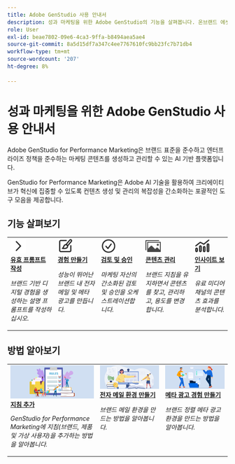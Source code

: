 ```yaml
---
title: Adobe GenStudio 사용 안내서
description: 성과 마케팅을 위한 Adobe GenStudio의 기능을 살펴봅니다. 온브랜드 에셋을 만들고, 변형을 생성하고, 경험을 최적화하는 방법을 알아봅니다.
role: User
exl-id: beae7802-09e6-4ca3-9ffa-b8494aea5ae4
source-git-commit: 8a5d15df7a347c4ee7767610fc9bb23fc7b71db4
workflow-type: tm+mt
source-wordcount: '207'
ht-degree: 8%

---
```


# 성과 마케팅을 위한 Adobe GenStudio 사용 안내서

Adobe GenStudio for Performance Marketing은 브랜드 표준을 준수하고 엔터프라이즈 정책을 준수하는 마케팅 콘텐츠를 생성하고 관리할 수 있는 AI 기반 플랫폼입니다.

GenStudio for Performance Marketing은 Adobe AI 기술을 활용하여 크리에이티브가 혁신에 집중할 수 있도록 컨텐츠 생성 및 관리의 복잡성을 간소화하는 포괄적인 도구 모음을 제공합니다.

## 기능 살펴보기

<table style="table-layout:fixed">
<tr style="border: 0;">
   <td valign="top">
      <a href="../user-guide/effective-prompts.md">
      <img alt="오른쪽 V자" src="../assets/icons/icon-chevronRight.svg" width="35">
      </a>
      <div>
         <a href="../user-guide/effective-prompts.md">
         <strong>유효 프롬프트 작성</strong>
         </a>
      </div>
      <p>
         <em>브랜드 기반 디지털 경험을 생성하는 설명 프롬프트를 작성하십시오.</em>
      </p>
   </td>
   <td valign="top">
      <a href="../user-guide/create/overview.md">
      <img alt="페인트 브러쉬" src="../assets/icons/icon-create.svg" width="35">
      </a>
      <div>
         <a href="../user-guide/create/overview.md">
         <strong>경험 만들기</strong>
         </a>
      </div>
      <p>
         <em>성능이 뛰어난 브랜드 내 전자 메일 및 메타 광고를 만듭니다.</em>
      </p>
   </td>
   <td valign="top">
      <a href="../user-guide/approvals/overview.md">
      <img alt="확인 표시" src="../assets/icons/icon-checkmarkCircle.svg" width="35">
      </a>
      <div>
         <a href="../user-guide/approvals/overview.md">
         <strong>검토 및 승인</strong>
         </a>
      </div>
      <p>
         <em>마케팅 자산의 간소화된 검토 및 승인을 오케스트레이션합니다.</em>
      </p>
   </td>
   <td valign="top">
      <a href="../user-guide/content/overview.md">
      <img alt="격자" src="../assets/icons/icon-images.svg" width="35">
      </a>
      <div>
         <a href="../user-guide/content/overview.md">
         <strong>콘텐츠 관리</strong>
         </a>
      </div>
      <p>
         <em>브랜드 지침을 유지하면서 콘텐츠를 찾고, 관리하고, 용도를 변경합니다.</em>
      </p>
   </td>
   <td valign="top">
      <a href="../user-guide/insights/overview.md">
      <img alt="차트" src="../assets/icons/icon-dataAnalytics.svg" width="35">
      </a>
      <div>
         <a href="../user-guide/insights/overview.md">
         <strong>인사이트 보기</strong>
         </a>
      </div>
      <p>
         <em>유료 미디어 채널의 콘텐츠 효과를 분석합니다.</em>
      </p>
   </td>
</tr>
</table>

## 방법 알아보기

<table style="table-layout:fixed">
<td valign="top">
   <div>
      <a href="/help/user-guide/guidelines/add-guidelines.md">
      <img alt="지침 추가" src="../assets/card-guidelines.png">
      <strong>지침 추가</strong>
      </a>
   </div>
   <p>
      <em>GenStudio for Performance Marketing에 지침(브랜드, 제품 및 가상 사용자)을 추가하는 방법을 알아봅니다.</em>
   </p>
</td>
<td valign="top">
   <div>
      <a href="/help/user-guide/create/create-email-experience.md">
      <img alt="아이디어, 책, 연필, 컴퓨터" src="../assets/card-create-assets.png">
      <strong>전자 메일 환경 만들기</strong>
      </a>
   </div>
   <p>
      <em>브랜드 메일 환경을 만드는 방법을 알아봅니다.</em>
   </p>
</td>
<td valign="top">
   <div>
      <a href="/help/user-guide/create/create-meta-ad.md">
      <img alt="파일을 폴더로 이동하는 사람" src="../assets/card-manage-content.png">
      <strong>메타 광고 경험 만들기</strong>
      </a>
   </div>
   <p>
      <em>브랜드 정렬 메타 광고 환경을 만드는 방법을 알아봅니다.</em>
   </p>
</td>
</table>

